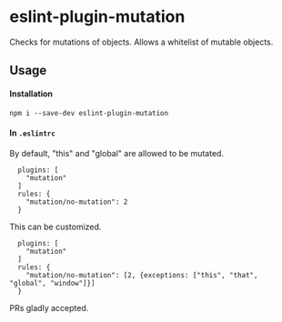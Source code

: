# eslint-plugin-mutation
Checks for mutations of objects. Allows a whitelist of mutable objects.

## Usage

#### Installation
`npm i --save-dev eslint-plugin-mutation`

#### In `.eslintrc`

By default, "this" and "global" are allowed to be mutated.
```
  plugins: [
    "mutation"
  ]
  rules: {
    "mutation/no-mutation": 2
  }
```

This can be customized.
```
  plugins: [
    "mutation"
  ]
  rules: {
    "mutation/no-mutation": [2, {exceptions: ["this", "that", "global", "window"]}]
  }
```

PRs gladly accepted.